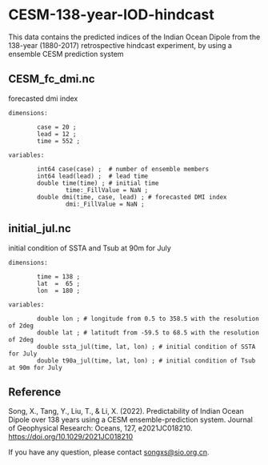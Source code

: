 # CESM-138-year-IOD-hindcast

This data contains the predicted indices of the Indian Ocean Dipole from the 138-year (1880-2017) retrospective hindcast experiment, by using a ensemble CESM prediction system

## CESM_fc_dmi.nc 
forecasted dmi index   
```
dimensions:

        case = 20 ;        
        lead = 12 ;
        time = 552 ;
        
variables:

        int64 case(case) ;  # number of ensemble members        
        int64 lead(lead) ;  # lead time        
        double time(time) ; # initial time        
                time:_FillValue = NaN ;                
        double dmi(time, case, lead) ; # forecasted DMI index        
                dmi:_FillValue = NaN ;
```

## initial_jul.nc
initial condition of SSTA and Tsub at 90m for July
```
dimensions:

        time = 138 ;        
        lat  =  65 ;
        lon  = 180 ;
        
variables:
    
        double lon ; # longitude from 0.5 to 358.5 with the resolution of 2deg 
        double lat ; # latitudt from -59.5 to 68.5 with the resolution of 2deg    
        double ssta_jul(time, lat, lon) ; # initial condition of SSTA for July   
        double t90a_jul(time, lat, lon) ; # initial condition of Tsub at 90m for July   
```                
                
## Reference

Song, X., Tang, Y., Liu, T., & Li, X. (2022). Predictability of Indian Ocean Dipole over 138 years using a CESM ensemble-prediction system. Journal of Geophysical Research: Oceans, 127, e2021JC018210. https://doi.org/10.1029/2021JC018210

If you have any question, please contact songxs@sio.org.cn.
